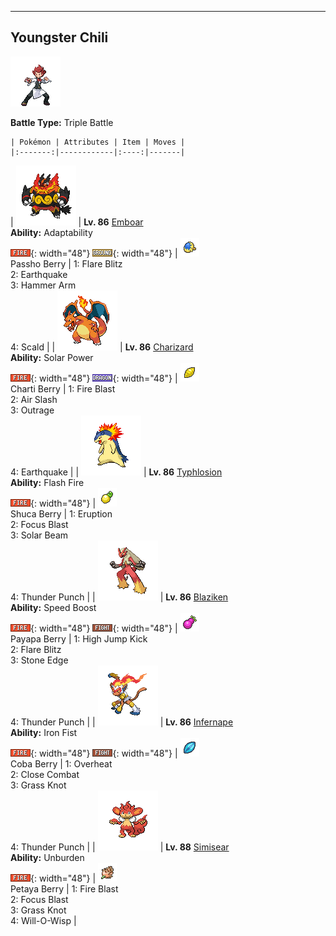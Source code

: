 ---

## Youngster Chili

![Youngster Chili](../../assets/important_trainers/chili.png "Youngster Chili")

**Battle Type:** Triple Battle

    | Pokémon | Attributes | Item | Moves |
    |:-------:|------------|:----:|-------|
| ![Emboar](../../assets/sprites/emboar/front.png "Emboar: It can throw a fire punch by setting its fists on fire with its fiery chin. It cares deeply about its friends.") | **Lv. 86** [Emboar](../../pokemon/emboar.md/)<br>**Ability:** <span class="tooltip" title="Powers up moves of the same type.">Adaptability</span><br>![fire](../../assets/types/fire.png "Fire"){: width="48"} ![ground](../../assets/types/ground.png "Ground"){: width="48"} | ![Passho Berry](../../assets/items/passho-berry.png "Passho Berry")<br><span class="tooltip" title="Weakens a supereffective Water-type attack against the holding Pokémon.">Passho Berry</span> | 1: <span class='tooltip' title='The user cloaks itself in fire and charges at the target. The user sustains serious damage and may leave the target burned.'>Flare Blitz</span><br>2: <span class='tooltip' title='The user sets off an earthquake that strikes those around it.'>Earthquake</span><br>3: <span class='tooltip' title='The user swings and hits with its strong and heavy fist. It lowers the user’s Speed, however.'>Hammer Arm</span><br>4: <span class='tooltip' title='The user shoots boiling hot water at its target. It may also leave the target with a burn.'>Scald</span> |
| ![Charizard](../../assets/sprites/charizard/front.png "Charizard: It is said that Charizard’s fire burns hotter if it has experienced harsh battles.") | **Lv. 86** [Charizard](../../pokemon/charizard.md/)<br>**Ability:** <span class="tooltip" title="In sunshine, Sp. Atk is boosted but HP decreases.">Solar Power</span><br>![fire](../../assets/types/fire.png "Fire"){: width="48"} ![dragon](../../assets/types/dragon.png "Dragon"){: width="48"} | ![Charti Berry](../../assets/items/charti-berry.png "Charti Berry")<br><span class="tooltip" title="Weakens a supereffective Rock-type attack against the holding Pokémon.">Charti Berry</span> | 1: <span class='tooltip' title='The target is attacked with an intense blast of all-consuming fire. It may also leave the target with a burn.'>Fire Blast</span><br>2: <span class='tooltip' title='The user attacks with a blade of air that slices even the sky. It may also make the target flinch.'>Air Slash</span><br>3: <span class='tooltip' title='The user rampages and attacks for two to three turns. It then becomes confused, however.'>Outrage</span><br>4: <span class='tooltip' title='The user sets off an earthquake that strikes those around it.'>Earthquake</span> |
| ![Typhlosion](../../assets/sprites/typhlosion/front.png "Typhlosion: It attacks using blasts of fire. It creates heat shimmers with intense fire to hide itself.") | **Lv. 86** [Typhlosion](../../pokemon/typhlosion.md/)<br>**Ability:** <span class="tooltip" title="It powers up Fire-type moves if it’s hit by one.">Flash Fire</span><br>![fire](../../assets/types/fire.png "Fire"){: width="48"} | ![Shuca Berry](../../assets/items/shuca-berry.png "Shuca Berry")<br><span class="tooltip" title="Weakens a supereffective Ground-type attack against the holding Pokémon.">Shuca Berry</span> | 1: <span class='tooltip' title='The user attacks the opposing team with explosive fury. The lower the user’s HP, the less powerful this attack becomes.'>Eruption</span><br>2: <span class='tooltip' title='The user heightens its mental focus and unleashes its power. It may also lower the target’s Sp. Def.'>Focus Blast</span><br>3: <span class='tooltip' title='A two-turn attack. The user gathers light, then blasts a bundled beam on the second turn.'>Solar Beam</span><br>4: <span class='tooltip' title='The target is punched with an electrified fist. It may also leave the target with paralysis.'>Thunder Punch</span> |
| ![Blaziken](../../assets/sprites/blaziken/front.png "Blaziken: Flames spout from its wrists, enveloping its knuckles. Its punches scorch its foes.") | **Lv. 86** [Blaziken](../../pokemon/blaziken.md/)<br>**Ability:** <span class="tooltip" title="Its Speed stat is gradually boosted.">Speed Boost</span><br>![fire](../../assets/types/fire.png "Fire"){: width="48"} ![fighting](../../assets/types/fighting.png "Fighting"){: width="48"} | ![Payapa Berry](../../assets/items/payapa-berry.png "Payapa Berry")<br><span class="tooltip" title="Weakens a supereffective Psychic-type attack against the holding Pokémon.">Payapa Berry</span> | 1: <span class='tooltip' title='The target is attacked with a knee kick from a jump. If it misses, the user is hurt instead.'>High Jump Kick</span><br>2: <span class='tooltip' title='The user cloaks itself in fire and charges at the target. The user sustains serious damage and may leave the target burned.'>Flare Blitz</span><br>3: <span class='tooltip' title='The user stabs the foe with sharpened stones from below. It has a high critical-hit ratio.'>Stone Edge</span><br>4: <span class='tooltip' title='The target is punched with an electrified fist. It may also leave the target with paralysis.'>Thunder Punch</span> |
| ![Infernape](../../assets/sprites/infernape/front.png "Infernape: It uses unique fighting moves with fire on its hands and feet. It will take on any opponent.") | **Lv. 86** [Infernape](../../pokemon/infernape.md/)<br>**Ability:** <span class="tooltip" title="Boosts the power of punching moves.">Iron Fist</span><br>![fire](../../assets/types/fire.png "Fire"){: width="48"} ![fighting](../../assets/types/fighting.png "Fighting"){: width="48"} | ![Coba Berry](../../assets/items/coba-berry.png "Coba Berry")<br><span class="tooltip" title="Weakens a supereffective Flying-type attack against the holding Pokémon.">Coba Berry</span> | 1: <span class='tooltip' title='The user attacks the target at full power. The attack’s recoil harshly reduces the user’s Sp. Atk stat.'>Overheat</span><br>2: <span class='tooltip' title='The user fights the target up close without guarding itself. It also cuts the user’s Defense and Sp. Def.'>Close Combat</span><br>3: <span class='tooltip' title='The user snares the target with grass and trips it. The heavier the target, the greater the damage.'>Grass Knot</span><br>4: <span class='tooltip' title='The target is punched with an electrified fist. It may also leave the target with paralysis.'>Thunder Punch</span> |
| ![Simisear](../../assets/sprites/simisear/front.png "Simisear: It loves sweets because they become energy for the fire burning inside its body.") | **Lv. 88** [Simisear](../../pokemon/simisear.md/)<br>**Ability:** <span class="tooltip" title="Raises Speed if a held item is used.">Unburden</span><br>![fire](../../assets/types/fire.png "Fire"){: width="48"} | ![Petaya Berry](../../assets/items/petaya-berry.png "Petaya Berry")<br><span class="tooltip" title="If held by a Pokémon, it raises its Sp. Atk stat in a pinch.">Petaya Berry</span> | 1: <span class='tooltip' title='The target is attacked with an intense blast of all-consuming fire. It may also leave the target with a burn.'>Fire Blast</span><br>2: <span class='tooltip' title='The user heightens its mental focus and unleashes its power. It may also lower the target’s Sp. Def.'>Focus Blast</span><br>3: <span class='tooltip' title='The user snares the target with grass and trips it. The heavier the target, the greater the damage.'>Grass Knot</span><br>4: <span class='tooltip' title='The user shoots a sinister, bluish-white flame at the target to inflict a burn.'>Will-O-Wisp</span> |

